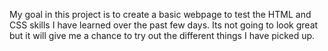 My goal in this project is to create a basic webpage to test the HTML and CSS skills I have learned over the past few days. Its not going to look great but it will give me a chance to try out the different things I have picked up.
